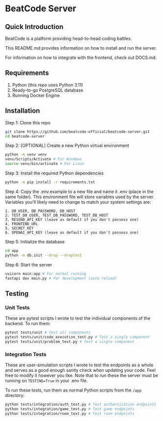 # BeatCode Server

## Quick Introduction
BeatCode is a platform providing head-to-head coding battles.

This README.md provides information on how to install and run the server.

For information on how to integrate with the frontend, check out DOCS.md.

## Requirements
1. Python (this repo uses Python 3.11)
2. Ready-to-go PostgreSQL database
3. Running Docker Engine

## Installation

Step 1: Clone this repo

```bash
git clone https://github.com/beatcode-official/beatcode-server.git
cd beatcode-server
```

Step 2: [OPTIONAL] Create a new Python virtual environment
```bash
python -m venv venv
venv/Scripts/Activate # For Windows
source venv/bin/activate # For Linux
```

Step 3: Install the required Python dependencies
```bash
python -m pip install -r requirements.txt
```

Step 4: Copy the .env.example to a new file and name it .env (place in the same folder). This environment file will store variables used by the server. Variables you'll likely need to change to match your system settings are:

```
1. DB_USER, DB_PASSWORD, DB_HOST
2. TEST_DB_USER, TEST_DB_PASSWORD, TEST_DB_HOST
3. RESEND_API_KEY (leave as default if you don't possess one)
4. FRONTEND_URL
5. SECRET_KEY
6. OPENAI_API_KEY (leave as default if you don't possess one)
```

Step 5: Initialize the database
```bash
cd app
python -m db.init --drop --droptest
```

Step 6: Start the server
```bash
uvicorn main:app # For normal running
fastapi dev main.py # For development (auto reload)
```

## Testing
### Unit Tests
These are pytest scripts I wrote to test the individual components of the backend. To run them:
```bash
pytest tests/unit # Test all components
pytest tests/unit/code_execution_test.py # Test a single component
pytest tests/unit/problem_test.py # Test a single component
```

### Integration Tests
These are user-simulation scripts I wrote to test the endpoints as a whole and serves as a good enough sanity check when updating your code. Feel free to modify it however you like. Note that to run these the server must be running on `TESTING=True` in your .env file.

To run these tests, run them as normal Python scripts from the `/app` directory:
```bash
python tests/integration/auth_test.py # Test authentication endpoints
python tests/integration/game_test.py # Test game endpoints
python tests/integration/room_test.py # Test room endpoints
```